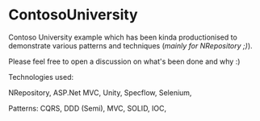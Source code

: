 # ContosoUniversity

Contoso University example  which has been kinda productionised to demonstrate various patterns and techniques (*mainly for NRepository ;)*). 

Please feel free to open a discussion on what's been done and why :)

Technologies used:

NRepository,
ASP.Net MVC,
Unity,
Specflow,
Selenium,

Patterns:
CQRS,
DDD (Semi),
MVC,
SOLID,
IOC,
